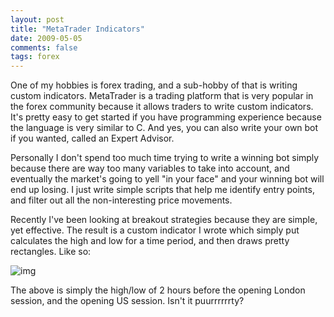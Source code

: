 ```yaml
---
layout: post
title: "MetaTrader Indicators"
date: 2009-05-05
comments: false
tags: forex
---
```

One of my hobbies is forex trading, and a sub-hobby of that is writing custom indicators.  MetaTrader is a trading platform that is very popular in the forex community because it allows traders to write custom indicators.  It's pretty easy to get started if you have programming experience because the language is very similar to C.  And yes, you can also write your own bot if you wanted, called an Expert Advisor.

Personally I don't spend too much time trying to write a winning bot simply because there are way too many variables to take into account, and eventually the market's going to yell "in your face" and your winning bot will end up losing.  I just write simple scripts that help me identify entry points, and filter out all the non-interesting price movements.

Recently I've been looking at breakout strategies because they are simple, yet effective.  The result is a custom indicator I wrote which simply put calculates the high and low for a time period, and then draws pretty rectangles.  Like so:

![img](http://imgur.com/2ceH.gif)

The above is simply the high/low of 2 hours before the opening London session, and the opening US session.  Isn't it puurrrrrrty?
